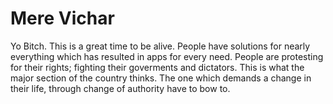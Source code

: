 # Mere Vichar
Yo Bitch. This is a great time to be alive. People have solutions for nearly everything which has resulted in apps for every need. People are protesting for their rights; fighting their goverments and dictators. This is what the major section of the country thinks. The one which demands a change in their life, through change of authority have to bow to.  
